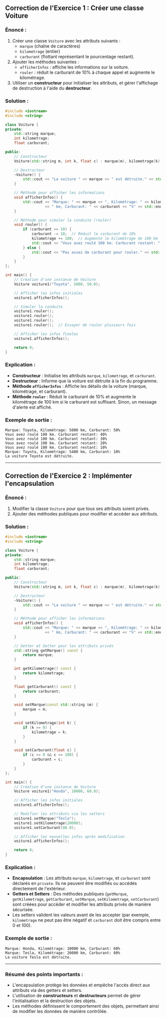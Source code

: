 ## **Correction de l'Exercice 1 : Créer une classe Voiture**

### Énoncé :
1. Créer une classe `Voiture` avec les attributs suivants :
   - `marque` (chaîne de caractères)
   - `kilometrage` (entier)
   - `carburant` (flottant représentant le pourcentage restant).
2. Ajouter les méthodes suivantes :
   - `afficherInfos` : affiche les informations sur la voiture.
   - `rouler` : réduit le carburant de 10% à chaque appel et augmente le kilométrage.
3. Utiliser un **constructeur** pour initialiser les attributs, et gérer l'affichage de destruction à l'aide du **destructeur**.

### Solution :

```cpp
#include <iostream>
#include <string>

class Voiture {
private:
    std::string marque;
    int kilometrage;
    float carburant;

public:
    // Constructeur
    Voiture(std::string m, int k, float c) : marque(m), kilometrage(k), carburant(c) {}

    // Destructeur
    ~Voiture() {
        std::cout << "La voiture " << marque << " est détruite." << std::endl;
    }

    // Méthode pour afficher les informations
    void afficherInfos() {
        std::cout << "Marque: " << marque << ", Kilométrage: " << kilometrage
                  << " km, Carburant: " << carburant << "%" << std::endl;
    }

    // Méthode pour simuler la conduite (rouler)
    void rouler() {
        if (carburant >= 10) {
            carburant -= 10;  // Réduit le carburant de 10%
            kilometrage += 100;  // Augmente le kilométrage de 100 km
            std::cout << "Vous avez roulé 100 km. Carburant restant: " << carburant << "%" << std::endl;
        } else {
            std::cout << "Pas assez de carburant pour rouler." << std::endl;
        }
    }
};

int main() {
    // Création d'une instance de Voiture
    Voiture voiture1("Toyota", 5000, 50.0);

    // Afficher les infos initiales
    voiture1.afficherInfos();

    // Simuler la conduite
    voiture1.rouler();
    voiture1.rouler();
    voiture1.rouler();
    voiture1.rouler();  // Essayer de rouler plusieurs fois

    // Afficher les infos finales
    voiture1.afficherInfos();

    return 0;
}
```

### Explication :
- **Constructeur** : Initialise les attributs `marque`, `kilometrage`, et `carburant`.
- **Destructeur** : Informe que la voiture est détruite à la fin du programme.
- **Méthode `afficherInfos`** : Affiche les détails de la voiture (marque, kilométrage, et carburant).
- **Méthode `rouler`** : Réduit le carburant de 10% et augmente le kilométrage de 100 km si le carburant est suffisant. Sinon, un message d'alerte est affiché.

### Exemple de sortie :

```
Marque: Toyota, Kilométrage: 5000 km, Carburant: 50%
Vous avez roulé 100 km. Carburant restant: 40%
Vous avez roulé 100 km. Carburant restant: 30%
Vous avez roulé 100 km. Carburant restant: 20%
Vous avez roulé 100 km. Carburant restant: 10%
Marque: Toyota, Kilométrage: 5400 km, Carburant: 10%
La voiture Toyota est détruite.
```

---

## **Correction de l'Exercice 2 : Implémenter l'encapsulation**

### Énoncé :
1. Modifier la classe `Voiture` pour que tous ses attributs soient privés.
2. Ajouter des méthodes publiques pour modifier et accéder aux attributs.

### Solution :

```cpp
#include <iostream>
#include <string>

class Voiture {
private:
    std::string marque;
    int kilometrage;
    float carburant;

public:
    // Constructeur
    Voiture(std::string m, int k, float c) : marque(m), kilometrage(k), carburant(c) {}

    // Destructeur
    ~Voiture() {
        std::cout << "La voiture " << marque << " est détruite." << std::endl;
    }

    // Méthode pour afficher les informations
    void afficherInfos() {
        std::cout << "Marque: " << marque << ", Kilométrage: " << kilometrage
                  << " km, Carburant: " << carburant << "%" << std::endl;
    }

    // Getter et Setter pour les attributs privés
    std::string getMarque() const {
        return marque;
    }

    int getKilometrage() const {
        return kilometrage;
    }

    float getCarburant() const {
        return carburant;
    }

    void setMarque(const std::string &m) {
        marque = m;
    }

    void setKilometrage(int k) {
        if (k >= 0) {
            kilometrage = k;
        }
    }

    void setCarburant(float c) {
        if (c >= 0 && c <= 100) {
            carburant = c;
        }
    }
};

int main() {
    // Création d'une instance de Voiture
    Voiture voiture1("Honda", 10000, 60.0);

    // Afficher les infos initiales
    voiture1.afficherInfos();

    // Modifier les attributs via les setters
    voiture1.setMarque("Tesla");
    voiture1.setKilometrage(20000);
    voiture1.setCarburant(80.0);

    // Afficher les nouvelles infos après modification
    voiture1.afficherInfos();

    return 0;
}
```

### Explication :
- **Encapsulation** : Les attributs `marque`, `kilometrage`, et `carburant` sont déclarés en `private`. Ils ne peuvent être modifiés ou accédés directement de l'extérieur.
- **Getters et Setters** : Des méthodes publiques (`getMarque`, `getKilometrage`, `getCarburant`, `setMarque`, `setKilometrage`, `setCarburant`) sont créées pour accéder et modifier les attributs privés de manière sécurisée.
- Les setters valident les valeurs avant de les accepter (par exemple, `kilometrage` ne peut pas être négatif et `carburant` doit être compris entre 0 et 100).

### Exemple de sortie :

```
Marque: Honda, Kilométrage: 10000 km, Carburant: 60%
Marque: Tesla, Kilométrage: 20000 km, Carburant: 80%
La voiture Tesla est détruite.
```

---

### **Résumé des points importants :**
- L'encapsulation protège les données et empêche l'accès direct aux attributs via des getters et setters.
- L'utilisation de **constructeurs** et **destructeurs** permet de gérer l'initialisation et la destruction des objets.
- Les méthodes définissent le comportement des objets, permettant ainsi de modifier les données de manière contrôlée.
